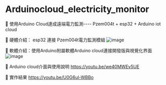 # Arduinocloud_electricity_monitor
:moyai: 使用Arduino Cloud達成遠端電力監測---- Pzem004t + esp32 + Arduino iot cloud

:moyai: 硬體介紹：
esp32 連接 Pzem004t電力監測模組
![image](https://github.com/Jess1357992/Arduinocloud_electricity_monitor/assets/130336984/d7ce781d-6984-4607-a10c-8979aaffd78b)

:moyai: 軟體介紹：使用Arduino附屬軟體Arduino cloud連接開發版與視覺化界面
![image](https://github.com/Jess1357992/Arduinocloud_electricity_monitor/assets/130336984/76664281-db30-4687-ba50-b8f3f3b46555)

:moyai: Arduino cloud介面與使用說明
https://youtu.be/we40MWEv5UE

:moyai: 實作結果
https://youtu.be/U0G6ul-WBBo
